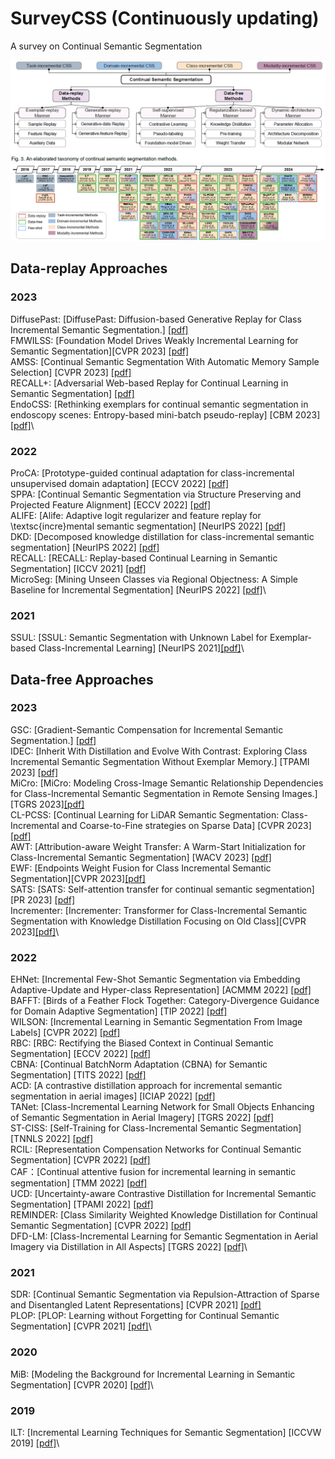# SurveyCSS (Continuously updating)
A survey on Continual Semantic Segmentation

![method_classification](illustration/category.png)
![roadmap](illustration/roadmap.png)
## Data-replay Approaches
### 2023
DiffusePast: [DiffusePast: Diffusion-based Generative Replay for Class Incremental Semantic Segmentation.] [[pdf]](https://arxiv.org/pdf/2308.01127.pdf) \
FMWILSS: [Foundation Model Drives Weakly Incremental Learning for Semantic Segmentation][CVPR 2023] [[pdf]](https://arxiv.org/abs/2302.14250) \
AMSS: [Continual Semantic Segmentation With Automatic Memory Sample Selection] [CVPR 2023] [[pdf]](https://openaccess.thecvf.com/content/CVPR2023/html/Zhu_Continual_Semantic_Segmentation_With_Automatic_Memory_Sample_Selection_CVPR_2023_paper.html)\
RECALL+: [Adversarial Web-based Replay for Continual Learning in Semantic Segmentation] [[pdf]](https://browse.arxiv.org/pdf/2309.10479.pdf)\
EndoCSS: [Rethinking exemplars for continual semantic segmentation in endoscopy scenes: Entropy-based mini-batch pseudo-replay] [CBM 2023] [[pdf]](https://browse.arxiv.org/pdf/2308.14100.pdf)\

### 2022
ProCA: [Prototype-guided continual adaptation for class-incremental unsupervised domain adaptation] [ECCV 2022] [[pdf]](https://browse.arxiv.org/pdf/2207.10856.pdf)\
SPPA: [Continual Semantic Segmentation via Structure Preserving and Projected Feature Alignment] [ECCV 2022] [[pdf]](https://www.ecva.net/papers/eccv_2022/papers_ECCV/papers/136890341.pdf) \
ALIFE: [Alife: Adaptive logit regularizer and feature replay for \textsc{incre}mental semantic segmentation] [NeurIPS 2022] [[pdf]](https://proceedings.neurips.cc/paper_files/paper/2022/hash/5d516fc09b53e9a7fade4fbad703e686-Abstract-Conference.html) \
DKD: [Decomposed knowledge distillation for class-incremental semantic segmentation] [NeurIPS 2022] [[pdf]](https://proceedings.neurips.cc/paper_files/paper/2022/hash/439bf902de1807088d8b731ca20b0777-Abstract-Conference.html)\
RECALL: [RECALL: Replay-based Continual Learning in Semantic Segmentation] [ICCV 2021] [[pdf]](https://openaccess.thecvf.com/content/ICCV2021/papers/Maracani_RECALL_Replay-Based_Continual_Learning_in_Semantic_Segmentation_ICCV_2021_paper.pdf)\
MicroSeg: [Mining Unseen Classes via Regional Objectness: A Simple Baseline for Incremental Segmentation] [NeurIPS 2022] [[pdf]](https://proceedings.neurips.cc/paper_files/paper/2022/file/99b419554537c66bf27e5eb7a74c7de4-Paper-Conference.pdf)\


### 2021
SSUL: [SSUL: Semantic Segmentation with Unknown Label for Exemplar-based Class-Incremental Learning] [NeurIPS 2021][[pdf]](https://proceedings.neurips.cc/paper/2021/hash/5a9542c773018268fc6271f7afeea969-Abstract.html)\




## Data-free Approaches

### 2023
GSC: [Gradient-Semantic Compensation for Incremental Semantic Segmentation.] [[pdf]](https://browse.arxiv.org/pdf/2307.10822.pdf)\
IDEC: [Inherit With Distillation and Evolve With Contrast: Exploring Class Incremental Semantic Segmentation Without Exemplar Memory.] [TPAMI 2023] [[pdf]](https://ieeexplore.ieee.org/abstract/document/10120962)\
MiCro: [MiCro: Modeling Cross-Image Semantic Relationship Dependencies for Class-Incremental Semantic Segmentation in Remote Sensing Images.][TGRS 2023][[pdf]](https://ieeexplore.ieee.org/abstract/document/10188852)\
CL-PCSS: [Continual Learning for LiDAR Semantic Segmentation: Class-Incremental and Coarse-to-Fine strategies on Sparse Data] [CVPR 2023] [[pdf]](https://openaccess.thecvf.com/content/CVPR2023W/CLVision/html/Camuffo_Continual_Learning_for_LiDAR_Semantic_Segmentation_Class-Incremental_and_Coarse-To-Fine_Strategies_CVPRW_2023_paper.html)\
AWT: [Attribution-aware Weight Transfer: A Warm-Start Initialization for Class-Incremental Semantic Segmentation] [WACV 2023] [[pdf]](https://openaccess.thecvf.com/content/WACV2023/html/Goswami_Attribution-Aware_Weight_Transfer_A_Warm-Start_Initialization_for_Class-Incremental_Semantic_Segmentation_WACV_2023_paper.html)\
EWF: [Endpoints Weight Fusion for Class Incremental Semantic Segmentation][CVPR 2023][[pdf]](https://openaccess.thecvf.com/content/CVPR2023/papers/Xiao_Endpoints_Weight_Fusion_for_Class_Incremental_Semantic_Segmentation_CVPR_2023_paper.pdf)\
SATS: [SATS: Self-attention transfer for continual semantic segmentation] [PR 2023] [[pdf]](https://browse.arxiv.org/pdf/2203.07667.pdf)\
Incrementer: [Incrementer: Transformer for Class-Incremental Semantic Segmentation with Knowledge Distillation Focusing on Old Class][CVPR 2023][[pdf]](https://openaccess.thecvf.com/content/CVPR2023/html/Shang_Incrementer_Transformer_for_Class-Incremental_Semantic_Segmentation_With_Knowledge_Distillation_Focusing_CVPR_2023_paper.html)\
### 2022
EHNet: [Incremental Few-Shot Semantic Segmentation via Embedding Adaptive-Update and Hyper-class Representation] [ACMMM 2022] [[pdf]](https://browse.arxiv.org/pdf/2207.12964.pdf)\
BAFFT: [Birds of a Feather Flock Together: Category-Divergence Guidance for Domain Adaptive Segmentation] [TIP 2022] [[pdf]](https://browse.arxiv.org/pdf/2204.02111.pdf)\
WILSON: [Incremental Learning in Semantic Segmentation From Image Labels] [CVPR 2022] [[pdf]](https://openaccess.thecvf.com/content/CVPR2022/html/Cermelli_Incremental_Learning_in_Semantic_Segmentation_From_Image_Labels_CVPR_2022_paper.html)\
RBC: [RBC: Rectifying the Biased Context in Continual Semantic Segmentation] [ECCV 2022] [[pdf]](https://browse.arxiv.org/pdf/2203.08404.pdf)\
CBNA: [Continual BatchNorm Adaptation (CBNA) for Semantic Segmentation] [TITS 2022] [[pdf]](https://ieeexplore.ieee.org/abstract/document/9843858)\
ACD: [A contrastive distillation approach for incremental semantic segmentation in aerial images] [ICIAP 2022] [[pdf]](https://browse.arxiv.org/pdf/2112.03814.pdf)\
TANet: [Class-Incremental Learning Network for Small Objects Enhancing of Semantic Segmentation in Aerial Imagery] [TGRS 2022] [[pdf]](https://ieeexplore.ieee.org/abstract/document/9594782)\
ST-CISS: [Self-Training for Class-Incremental Semantic Segmentation] [TNNLS 2022] [[pdf]](https://ieeexplore.ieee.org/abstract/document/9737321)\
RCIL: [Representation Compensation Networks for Continual Semantic Segmentation] [CVPR 2022] [[pdf]](https://openaccess.thecvf.com/content/CVPR2022/html/Zhang_Representation_Compensation_Networks_for_Continual_Semantic_Segmentation_CVPR_2022_paper.html)\
CAF：[Continual attentive fusion for incremental learning in semantic segmentation] [TMM 2022] [[pdf]](https://ieeexplore.ieee.org/abstract/document/9757872)\
UCD: [Uncertainty-aware Contrastive Distillation for Incremental Semantic Segmentation] [TPAMI 2022] [[pdf]](https://ieeexplore.ieee.org/abstract/document/9745778)\
REMINDER: [Class Similarity Weighted Knowledge Distillation for Continual Semantic Segmentation] [CVPR 2022] [[pdf]](https://openaccess.thecvf.com/content/CVPR2022/html/Phan_Class_Similarity_Weighted_Knowledge_Distillation_for_Continual_Semantic_Segmentation_CVPR_2022_paper.html)\
DFD-LM: [Class-Incremental Learning for Semantic Segmentation in Aerial Imagery via Distillation in All Aspects] [TGRS 2022] [[pdf]](https://ieeexplore.ieee.org/abstract/document/9648310)\


### 2021
SDR: [Continual Semantic Segmentation via Repulsion-Attraction of Sparse and Disentangled Latent Representations] [CVPR 2021] [[pdf]](https://openaccess.thecvf.com/content/CVPR2021/html/Michieli_Continual_Semantic_Segmentation_via_Repulsion-Attraction_of_Sparse_and_Disentangled_Latent_CVPR_2021_paper.html?ref=https://githubhelp.com)\
PLOP: [PLOP: Learning without Forgetting for Continual Semantic Segmentation] [CVPR 2021] [[pdf]](https://openaccess.thecvf.com/content/CVPR2021/html/Douillard_PLOP_Learning_Without_Forgetting_for_Continual_Semantic_Segmentation_CVPR_2021_paper.html)\


### 2020
MiB: [Modeling the Background for Incremental Learning in Semantic Segmentation] [CVPR 2020] [[pdf]](https://openaccess.thecvf.com/content_CVPR_2020/html/Cermelli_Modeling_the_Background_for_Incremental_Learning_in_Semantic_Segmentation_CVPR_2020_paper.html)\

### 2019
ILT: [Incremental Learning Techniques for Semantic Segmentation] [ICCVW 2019] [[pdf]](https://openaccess.thecvf.com/content_ICCVW_2019/html/TASK-CV/Michieli_Incremental_Learning_Techniques_for_Semantic_Segmentation_ICCVW_2019_paper.html)\



